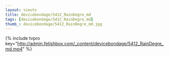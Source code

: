 ```yaml
--- 
layout: sieutv
title: devicebondage/5412_RainDegre_md
tags: [devicebondage/5412_RainDegre_md]
thumb_: devicebondage/5412_RainDegre_md.jpg
---
```

{% include tvpro key="http://admin.fetishbox.com/_content/devicebondage/5412_RainDegre_md.mp4" %} 
